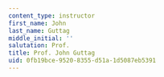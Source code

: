 ```yaml
---
content_type: instructor
first_name: John
last_name: Guttag
middle_initial: ''
salutation: Prof.
title: Prof. John Guttag
uid: 0fb19bce-9520-8355-d51a-1d5087eb5391
---
```

